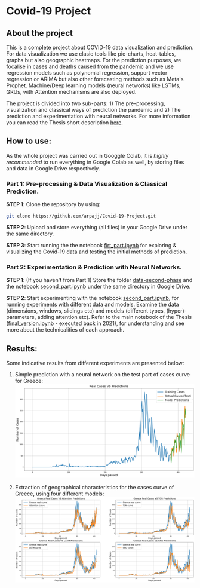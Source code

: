 # Covid-19 Project
## About the project 
This is a complete project about COVID-19 data visualization and prediction.
For data visualization we use clasic tools like pie-charts, heat-tables, graphs but also geographic heatmaps. 
For the prediction purposes, we focalise in cases and deaths caused from the pandemic and we use regression models
such as polynomial regression, support vector regression or ARIMA but also other forecasting methods such as 
Meta's Prophet. Machine/Deep learning models (neural networks) like LSTMs, GRUs, with Attention mechanisms are also deployed. 

The project is divided into two sub-parts: 1) The pre-processing, visualization and classical ways of prediction the pandemic and 2) The prediction and experimentation with neural networks. 
For more information you can read the Thesis short description [here](./Thesis_Description_English.pdf). 

## How to use:
As the whole project was carried out in Googgle Colab, it is _highly recommended_ to run everything in Google Colab as well, by storing files and data in Google Drive respectively.

### Part 1: Pre-processing & Data Visualization & Classical Prediction.

__STEP 1__: Clone the repository by using: 
``` bash
git clone https://github.com/arpajj/Covid-19-Project.git
```
__STEP 2__: Upload and store everything (all files) in your Google Drive under the same directory.

__STEP 3__: Start running the the notebook [firt_part.ipynb](./first_part.ipynb) for exploring & visualizing the Covid-19 data and testing the initial methods of prediction.


### Part 2: Experimentation & Prediction with Neural Networks.

__STEP 1__: (If you haven't from Part 1) Store the folder [data-second-phase](./data-second-phase) and the notebook [second_part.ipynb](./second_part.ipynb) under the same directory in Google Drive.

__STEP 2__: Start experimenting with the notebook [second_part.ipynb](./second_part.ipynb), for running experiments with different data and models. Examine the data (dimensions, windows, slidings etc) and models (different types, (hyper)-parameters, adding attention etc). Refer to the main notebook of the Thesis 
([final_version.ipynb](./final_version.ipynb) - executed back in 2021), for understanding and see more about the technicalities of each approach.

## Results:

Some indicative results from different experiments are presented below: 
1) Simple prediction with a neural network on the test part of cases curve for Greece:
![My_image](./example_output.png)

2) Extraction of geographical characteristics for the cases curve of Greece, using four different models:
![My_image](./example_output_2.png)


